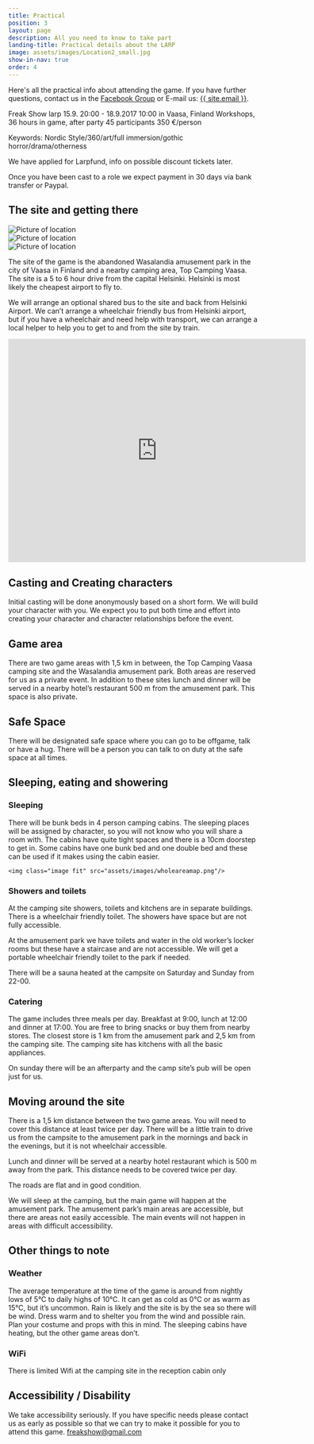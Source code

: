 ```yaml
---
title: Practical
position: 3
layout: page
description: All you need to know to take part
landing-title: Practical details about the LARP
image: assets/images/Location2_small.jpg
show-in-nav: true
order: 4
---
```


<p class="lead">Here's all the practical info about attending the game. If you have further questions, contact us in the <a href="{{ site.facebook_url }}" target="_blank">Facebook Group</a> or E-mail us: <a href="mailto:{{ site.email }}">{{ site.email }}</a>.
</p>

Freak Show larp
15.9. 20:00 - 18.9.2017 10:00 in Vaasa, Finland
Workshops, 36 hours in game, after party
45 participants
350 €/person

Keywords: Nordic Style/360/art/full immersion/gothic horror/drama/otherness

We have applied for Larpfund, info on possible discount tickets later.

Once you have been cast to a role we expect payment in 30 days via bank transfer or Paypal.

## The site and getting there

<div class="row">

<div class="4u 12u$(small)">
    <img src="assets/images/Wasalandia-8.jpg" class="image fit" alt="Picture of location"/>
</div>
<div class="4u 12u$(small)">
    <img src="assets/images/Wasalandia-4.jpg" class="image fit" alt="Picture of location"/>
</div>
<div class="4u 12u$(small)">
    <img src="assets/images/Wasalandia-5.jpg" class="image fit" alt="Picture of location"/>
</div>

</div>

<div class="row">
    <div class="6u 12u$(small)">
        <p>The site of the game is the abandoned Wasalandia amusement park in the city of Vaasa in Finland and a nearby camping area, Top Camping Vaasa. The site is a 5 to 6 hour drive from the capital Helsinki. Helsinki is most likely the cheapest airport to fly to.</p>
<p>We will arrange an optional shared bus to the site and back from Helsinki Airport. We can’t arrange a wheelchair friendly bus from Helsinki airport, but if you have a wheelchair and need help with transport, we can arrange a local helper to help you to get to and from the site by train.</p>
    </div>
    <div class="6u 12u$(small)">
        <div class="responsive-embed">
            <iframe src="https://www.google.com/maps/embed?pb=!1m18!1m12!1m3!1d1805.6974552588708!2d21.584958316240392!3d63.09089888312916!2m3!1f0!2f0!3f0!3m2!1i1024!2i768!4f13.1!3m3!1m2!1s0x467d6063c94320c1%3A0xc299018ef6db9a99!2sWasalandia!5e0!3m2!1ssv!2sse!4v1485296734724" width="600" height="450" frameborder="0" style="border:0" allowfullscreen></iframe>
        </div>
    </div>
</div>

<p></p>
<p></p>

## Casting and Creating characters

Initial casting will be done anonymously based on a short form. We will build your character with you. We expect you to put both time and effort into creating your character and character relationships before the event.

<div class="row">
<div class="6u 12u$(small)" markdown="1">

## Game area

There are two game areas with 1,5 km in between, the Top Camping Vaasa camping site and the Wasalandia amusement park. Both areas are reserved for us as a private event. In addition to these sites lunch and dinner will be served in a nearby hotel’s restaurant 500 m from the amusement park. This space is also private.

## Safe Space

There will be designated safe space where you can go to be offgame, talk or have a hug. There will be a person you can talk to on duty at the safe space at all times.

## Sleeping, eating and showering

### Sleeping
There will be bunk beds in 4 person camping cabins. The sleeping places will be assigned by character, so you will not know who you will share a room with. The cabins have quite tight spaces and there is a 10cm doorstep to get in. Some cabins have one bunk bed and one double bed and these can be used if it makes using the cabin easier.

</div>
<div class="6u 12u$(small)" >

    <img class="image fit" src="assets/images/wholeareamap.png"/>

</div>
</div>

### Showers and toilets
At the camping site showers, toilets and kitchens are in separate buildings. There is a wheelchair friendly toilet. The showers have space but are not fully accessible. 

At the amusement park we have toilets and water in the old worker’s locker rooms but these have a staircase and are not accessible. We will get a portable wheelchair friendly toilet to the park if needed.

There will be a sauna heated at the campsite on Saturday and Sunday from 22-00.

### Catering
The game includes three meals per day. Breakfast at 9:00, lunch at 12:00 and dinner at 17:00. You are free to bring snacks or buy them from nearby stores. The closest store is 1 km from the amusement park and 2,5 km from the camping site. The camping site has kitchens with all the basic appliances.

On sunday there will be an afterparty and the camp site’s pub will be open just for us.

## Moving around the site

There is a 1,5 km distance between the two game areas. You will need to cover this distance at least twice per day. There will be a little train to drive us from the campsite to the amusement park in the mornings and back in the evenings, but it is not wheelchair accessible.

Lunch and dinner will be served at a nearby hotel restaurant which is 500 m away from the park. This distance needs to be covered twice per day.

The roads are flat and in good condition.

We will sleep at the camping, but the main game will happen at the amusement park. The amusement park’s main areas are accessible, but there are areas not easily accessible. The main events will not happen in areas with difficult accessibility.

## Other things to note

### Weather

The average temperature at the time of the game is around from nightly lows of 5°C to daily highs of 10°C. It can get as cold as 0°C or as warm as 15°C, but it’s uncommon. Rain is likely and the site is by the sea so there will be wind. Dress warm and to shelter you from the wind and possible rain. Plan your costume and props with this in mind. The sleeping cabins have heating, but the other game areas don’t.

### WiFi

There is limited Wifi at the camping site in the reception cabin only

## Accessibility / Disability

We take accessibility seriously.  If you have specific needs please contact us as early as possible so that we can try to make it possible for you to attend this game.
<a href="mailto:freakshow@gmail.com">freakshow@gmail.com</a>
